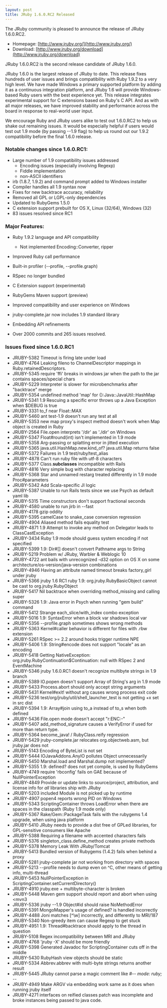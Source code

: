 ```yaml
---
layout: post
title: JRuby 1.6.0.RC2 Released
---
```

The JRuby community is pleased to announce the release of JRuby 1.6.0.RC2.

- Homepage: [http://www.jruby.org/](http://www.jruby.org/)
- Download: [http://www.jruby.org/download](http://www.jruby.org/download)

JRuby 1.6.0.RC2 is the second release candidate of JRuby 1.6.0.

JRuby 1.6.0 is the largest release of JRuby to date. This release
fixes hundreds of user issues and brings compatibility with Ruby 1.9.2
to a very high level. We have made Windows a primary supported
platform by adding it as a continuous integration platform, and JRuby
1.6 will provide Windows-based Ruby users with the best experience
yet. This release integrates experimental support for C extensions
based on Ruby's C API. And as with all major releases, we have
improved stability and performance across the board in response to
real-world user input.

We encourage Ruby and JRuby users alike to test out 1.6.0.RC2 to help
us shake out remaining issues. It would be especially helpful if users
would test out 1.9 mode (by passing --1.9 flag) to help us round out
our 1.9.2 compatibility before the final 1.6.0 release.

### Notable changes since 1.6.0.RC1:
- Large number of 1.9 compatibility issues addressed
  - Encoding issues (especially involving Regexp)
  - Fiddle implementation
  - non-ASCII identifiers
- irb (1.8.7, 1.9.2) and command prompt added to Windows installer
- Compiler handles all 1.9 syntax now
- Fixes for new backtrace accuracy, reliability
- Removed all GPL or LGPL-only dependencies
- Updated to RubyGems 1.5.0
- C extension support prebuilt for OS X, Linux (32/64), Windows (32)
- 83 issues resolved since RC1

### Major Features:

- Ruby 1.9.2 language and API compatibility

  - Not implemented Encoding::Converter, ripper
- Improved Ruby call performance
- Built-in profiler (--profile, --profile.graph)
- RSpec no longer bundled
- C Extension support (experimental)
- RubyGems Maven support (preview)
- Improved compatibility and user experience on Windows
- jruby-complete.jar now includes 1.9 standard library
- Embedding API refinements
- Over 2000 commits and 265 issues resolved.

### Issues fixed since 1.6.0.RC1

- JRUBY-5382 Timeout is firing late under load
- JRUBY-4764 Leaking fileno to ChannelDescriptor mappings in Ruby.retainedDescriptors.
- JRUBY-5345 require 'ffi' breaks in windows jar when the path to the jar contains spaces/special chars
- JRUBY-5229 Interpreter is slower for microbenchmarks after "backtrace" merge
- JRUBY-5354 undefined method 'map' for {}:Java::JavaUtil::HashMap
- JRUBY-5341 1.9 Rescuing a specific error throws up a Java Exception when $DEBUG is true
- JRUBY-3331 to_f near Float::MAX
- JRUBY-5460 ant test-1.9 doesn't run any test at all
- JRUBY-5353 new map proxy's inspect method doesn't work when Map object is created in Ruby
- JRUBY-2564 File.open interprets '/dir' as './dir' on Windows
- JRUBY-5347 Float#round(int) isn't implemented in 1.9 mode
- JRUBY-5358 Arg-passing or splatting error in jitted execution
- JRUBY-5365 java.util.HashMap.new.kind_of? java.util.Map returns false
- JRUBY-5372 Failures in 1.9 test/ruby/test_alias
- JRUBY-4878 Can't run ruby file with utf-8 characters
- JRUBY-5377 Class.__subclasses__ incompatible with Rails
- JRUBY-4816 Very simple bug with character replacing
- JRUBY-5368 Star and unnamed restarg treated differently in 1.9 mode Proc#parameters
- JRUBY-5342 Add Scala-specific JI logic
- JRUBY-5387 Unable to run Rails tests since we use Psych as default yaml lib
- JRUBY-5315 Time constructors don't support fractional seconds
- JRUBY-4580 unable to run jirb in --fast
- JRUBY-4178 gzip oddity
- JRUBY-5395 camelCase to snake_case conversion regression
- JRUBY-4904 Aliased method fails equality test
- JRUBY-4871 1.9 Attempt to invoke any method on Delegator leads to ClassCastException
- JRUBY-3434 Ruby 1.9 mode should guess system encoding if not specified
- JRUBY-5399 1.9: Dir#\[\] doesn't convert Pathname args to String
- JRUBY-5219 Problem w/ JRuby, Warbler & Weblogic 10
- JRUBY-4722 ant bails with unrecognized -d32 option on OS X on some architecture/os-version/java-version combinations
- JRUBY-4946 Having an attribute named timeout breaks factory_girl under jruby
- JRUBY-5366 jruby 1.6 RC1 ruby 1.9: org.jruby.RubyBasicObject cannot be cast to org.jruby.RubyObject
- JRUBY-5417 Nil backtrace when overriding method_missing and calling super
- JRUBY-5326 1.9: Java error in Psych when running "gem build" command
- JRUBY-5412 Strange each_slice/with_index combo exception
- JRUBY-5016 1.9: SyntaxError when a block var shadows local var
- JRUBY-5356 --profile.graph sometimes shows wrong methods
- JRUBY-5363 Kernel#caller behavior is different for files with .rbw extension
- JRUBY-5261 RSpec &gt;= 2.2 around hooks trigger runtime NPE
- JRUBY-5406 1.9: String#encode does not support "locale" as an encoding
- JRUBY-5418 Getting NativeException: org.jruby.RubyContinuation$Continuation: null with RSpec 2 and EventMachine
- JRUBY-5346 jruby 1.6.0.RC1 doesn't recognize multibyte strings in 1.9 branch
- JRUBY-5389 IO.popen doesn't support Array of String's arg in 1.9 mode
- JRUBY-5433 Process.abort should only accept string arguments
- JRUBY-5431 Kernel#exit! without arg causes wrong process exit code
- JRUBY-5236 test/org/jruby/util/shell_launcher_test is not getting +x set in src dist
- JRUBY-5394 1.9: Array#join using to_a instead of to_s when both defined
- JRUBY-5436 File.open mode doesn't accept "r:ENC:-"
- JRUBY-5407 add_method_signature causes a VerifyError if used for more than return type.
- JRUBY-5364 become_java! / RubyClass.reify regression
- JRUBY-5429 jruby-complete.jar relocates org.objectweb.asm, but jruby.jar does not
- JRUBY-5143 Encoding of ByteList is not set
- JRUBY-5444 IOJavaAddons.AnyIO pollutes Object unnecessarily
- JRUBY-5450 Marshal.load and Marshal.dump not implemented?
- JRUBY-5355 1.9: defined? does not yet compile, is used by RubyGems
- JRUBY-4749 require 'rbconfig' fails on GAE because of NullPointerException
- JRUBY-4849 Provide or update links to source/project, attribution, and license info for *all* libraries ship with JRuby
- JRUBY-5203 included Module is not picked up by runtime
- JRUBY-4907 popen4 reports wrong PID on Windows
- JRUBY-5343 ScriptingContainer throws LoadError when there are spaces in the classpath (Ruby 1.9 mode only)
- JRUBY-5367 Rake/Gem::PackageTask fails with the rubygems 1.4 upgrade, when using java platform
- JRUBY-5410 JRuby needs to provide a dist free of GPLed libraries, for GPL-sensitive consumers like Apache
- JRUBY-5388 Requiring a filename with accented characters fails
- JRUBY-5376 singleton_class.define_method creates private methods
- JRUBY-5378 Memory Leak With JRuby/Tomcat
- JRUBY-5413 Bundled version of Rubygems (1.4.2) fails when behind a proxy
- JRUBY-5281 jruby-complete jar not working from directory with spaces
- JRUBY-5213 --profile needs to dump even on ^C, other means of getting info, multi-thread
- JRUBY-5453 NullPointerException in ScriptingContainer.setCurrentDirectory()
- JRUBY-4910 jruby.exe + multibyte-character is broken
- JRUBY-5448 Maven gem support should report and abort when using &lt;mvn3
- JRUBY-5336 jruby --1.9 Object#id should raise NoMethodError
- JRUBY-5391 MongoMapper's usage of defined? is handled incorrectly
- JRUBY-4488 Joni matches \[^\w\] incorrectly, and differently to MRI/187
- JRUBY-5340 Non-greedy item can cause Regexp to get stuck
- JRUBY-4951 1.9: Thread#backtrace should apply to the thread in question
- JRUBY-5108 Regex incompatibility between MRI and JRuby
- JRUBY-4768 'jruby -X' should be more friendly
- JRUBY-5398 Generated Javadoc for ScriptingContainer cuts off in the middle
- JRUBY-5430 RubyHash view objects should be static
- JRUBY-5334 Abbrev.abbrev with multi-byte strings returns another result
- JRUBY-5445 JRuby cannot parse a magic comment like #-*- mode: ruby; -*-
- JRUBY-4949 Make ARGV via embedding work same as it does when running jruby itself
- JRUBY-4271 interfaces on reified classes patch was incomplete and broke instances being passed to java code.
